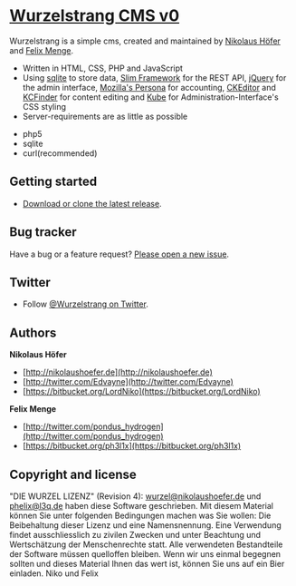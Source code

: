 # [Wurzelstrang CMS v0](https://bitbucket.org/LordNiko/1pagecms)

Wurzelstrang is a simple cms, created and maintained by [Nikolaus Höfer](https://bitbucket.org/LordNiko) and [Felix Menge](https://bitbucket.org/ph3l1x).

* Written in HTML, CSS, PHP and JavaScript
* Using [sqlite](https://sqlite.org/) to store data, [Slim Framework](http://slimframework.com/) for the REST API, [jQuery](http://jquery.com/) for the admin interface, [Mozilla's Persona](https://login.persona.org/) for accounting, [CKEditor](ckeditor.com) and [KCFinder](http://kcfinder.sunhater.com/) for content editing and [Kube](http://imperavi.com/kube/) for Administration-Interface's CSS styling
* Server-requirements are as little as possible 
+ php5
+ sqlite
+ curl(recommended)



## Getting started

* [Download or clone the latest release](https://bitbucket.org/LordNiko/1pagecms/).



## Bug tracker

Have a bug or a feature request? [Please open a new issue](https://bitbucket.org/LordNiko/1pagecms/issues).



## Twitter

* Follow [@Wurzelstrang on Twitter](http://twitter.com/wWrzelstrang).



## Authors

**Nikolaus Höfer**

+ [http://nikolaushoefer.de](http://nikolaushoefer.de)
+ [http://twitter.com/Edvayne](http://twitter.com/Edvayne)
+ [https://bitbucket.org/LordNiko](https://bitbucket.org/LordNiko)

**Felix Menge**

+ [http://twitter.com/pondus_hydrogen](http://twitter.com/pondus_hydrogen)
+ [https://bitbucket.org/ph3l1x](https://bitbucket.org/ph3l1x)



## Copyright and license

"DIE WURZEL LIZENZ" (Revision 4): <wurzel@nikolaushoefer.de> und <phelix@l3q.de> haben diese Software geschrieben. Mit diesem Material können Sie unter folgenden Bedingungen machen was Sie wollen: Die Beibehaltung dieser Lizenz und eine Namensnennung. Eine Verwendung findet ausschliesslich zu zivilen Zwecken und unter Beachtung und Wertschätzung der Menschenrechte statt. Alle verwendeten Bestandteile der Software müssen quelloffen bleiben. Wenn wir uns einmal begegnen sollten und dieses Material Ihnen das wert ist, können Sie uns auf ein Bier einladen.  Niko und Felix
